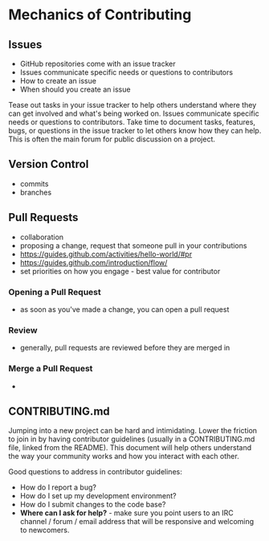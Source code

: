 # Mechanics of Contributing

## Issues
* GitHub repositories come with an issue tracker
* Issues communicate specific needs or questions to contributors
* How to create an issue
* When should you create an issue

Tease out tasks in your issue tracker to help others understand where they can get involved and what's being worked on. Issues communicate specific needs or questions to contributors. Take time to document tasks, features, bugs, or questions in the issue tracker to let others know how they can help. This is often the main forum for public discussion on a project.

## Version Control
* commits
* branches

## Pull Requests
* collaboration
* proposing a change, request that someone pull in your contributions
* https://guides.github.com/activities/hello-world/#pr
* https://guides.github.com/introduction/flow/
* set priorities on how you engage - best value for contributor

### Opening a Pull Request
* as soon as you've made a change, you can open a pull request

### Review
* generally, pull requests are reviewed before they are merged in

### Merge a Pull Request
*


## CONTRIBUTING.md
Jumping into a new project can be hard and intimidating. Lower the friction to join in by having contributor guidelines (usually in a CONTRIBUTING.md file, linked from the README). This document will help others understand the way your community works and how you interact with each other.

Good questions to address in contributor guidelines:

* How do I report a bug?
* How do I set up my development environment?
* How do I submit changes to the code base?
* **Where can I ask for help?** - make sure you point users to an IRC channel / forum / email address that will be responsive and welcoming to newcomers.
